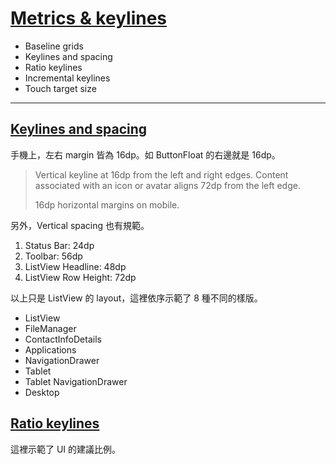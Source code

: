 # [Metrics & keylines](http://www.google.com/design/spec/layout/metrics-keylines.html#)

* Baseline grids
* Keylines and spacing
* Ratio keylines
* Incremental keylines
* Touch target size

---

## [Keylines and spacing](http://www.google.com/design/spec/layout/metrics-keylines.html#metrics-keylines-keylines-spacing)

手機上，左右 margin 皆為 16dp。如 ButtonFloat 的右邊就是 16dp。

> Vertical keyline at 16dp from the left and right edges. Content associated with an icon or avatar aligns 72dp from the left edge.
>
> 16dp horizontal margins on mobile.

另外，Vertical spacing 也有規範。

1. Status Bar: 24dp
2. Toolbar: 56dp
3. ListView Headline: 48dp
4. ListView Row Height: 72dp

以上只是 ListView 的 layout，這裡依序示範了 8 種不同的樣版。

- ListView
- FileManager
- ContactInfoDetails
- Applications
- NavigationDrawer
- Tablet
- Tablet NavigationDrawer
- Desktop


## [Ratio keylines](http://www.google.com/design/spec/layout/metrics-keylines.html#metrics-keylines-ratio-keylines)

這裡示範了 UI 的建議比例。
